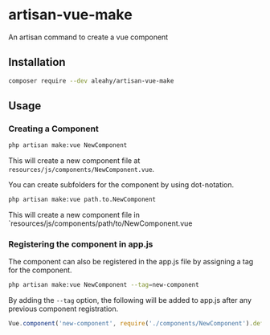 # artisan-vue-make
An artisan command to create a vue component

## Installation

```bash
composer require --dev aleahy/artisan-vue-make
```

## Usage

### Creating a Component

```bash
php artisan make:vue NewComponent
```

This will create a new component file at `resources/js/components/NewComponent.vue`.

You can create subfolders for the component by using dot-notation.

```bash
php artisan make:vue path.to.NewComponent
```

This will create a new component file in `resources/js/components/path/to/NewComponent.vue

### Registering the component in app.js

The component can also be registered in the app.js file by assigning a tag for the component.

```bash
php artisan make:vue NewComponent --tag=new-component
```

By adding the `--tag` option, the following will be added to app.js after any previous component registration.
```javascript
Vue.component('new-component', require('./components/NewComponent').default);
```
